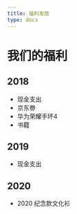 ```yaml
---
title: 福利发放
type: docs
---
```


# 我们的福利

## 2018

- 现金支出
- 京东劵
- 华为荣耀手环4
- 书籍

## 2019

- 现金支出

## 2020

- 2020 纪念款文化衫
